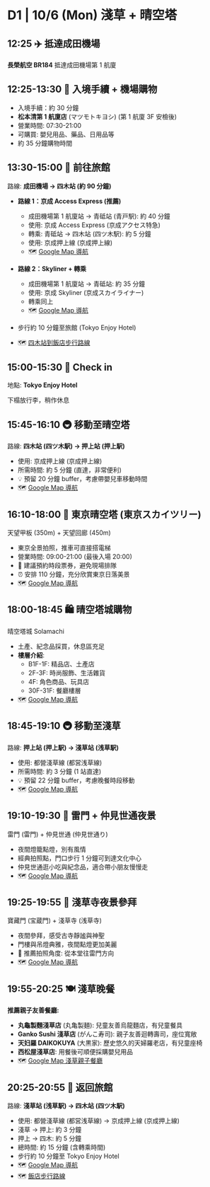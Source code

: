 # D1 | 10/6 (Mon) 淺草 + 晴空塔
<!--測試更新時間-->
## **12:25** ✈️ 抵達成田機場

**長榮航空 BR184** 抵達成田機場第 1 航廈

## **12:25-13:30** 🚪 入境手續 + 機場購物

- 入境手續：約 30 分鐘
- **松本清第 1 航廈店** (マツモトキヨシ) (第 1 航廈 3F 安檢後)
- 營業時間: 07:30-21:00
- 可購買: 嬰兒用品、藥品、日用品等
- 約 35 分鐘購物時間

## **13:30-15:00** 🚆 前往旅館

路線: **成田機場 → 四木站 (約 90 分鐘)**

- **路線 1：京成 Access Express (推薦)**
  - 成田機場第 1 航廈站 → 青砥站 (青戸駅): 約 40 分鐘
  - 使用: 京成 Access Express (京成アクセス特急)
  - 轉乘: 青砥站 → 四木站 (四ツ木駅): 約 5 分鐘
  - 使用: 京成押上線 (京成押上線)
  - 🗺️ [Google Map 導航](https://www.google.com/maps/dir/成田国際空港第1ターミナル/青砥駅/四ツ木駅?travelmode=transit)

- **路線 2：Skyliner + 轉乘**
  - 成田機場第 1 航廈站 → 青砥站: 約 35 分鐘
  - 使用: 京成 Skyliner (京成スカイライナー)
  - 轉乘同上
  - 🗺️ [Google Map 導航](https://www.google.com/maps/dir/成田国際空港第1ターミナル/青砥駅/四ツ木駅?travelmode=transit)

- 步行約 10 分鐘至旅館 (Tokyo Enjoy Hotel)
- 🗺️ [四木站到飯店步行路線](https://www.google.com/maps/dir/四ツ木駅/Tokyo+Enjoy+Hotel?travelmode=walking)

## **15:00-15:30** 🏨 Check in

地點: **Tokyo Enjoy Hotel**

下榻放行李，稍作休息

## **15:45-16:10** 🚇 移動至晴空塔

路線: **四木站 (四ツ木駅) → 押上站 (押上駅)**

- 使用: 京成押上線 (京成押上線)
- 所需時間: 約 5 分鐘 (直達，非常便利)
- 💡 預留 20 分鐘 buffer，考慮帶嬰兒車移動時間
- 🗺️ [Google Map 導航](https://www.google.com/maps/dir/四ツ木駅/押上駅?travelmode=transit)

## **16:10-18:00** 🗼 東京晴空塔 (東京スカイツリー)

天望甲板 (350m) + 天望回廊 (450m)

- 東京全景拍照，推車可直接搭電梯
- 營業時間: 09:00-21:00 (最後入場 20:00)
- 🎫 建議預約時段票券，避免現場排隊
- ⏰ 安排 110 分鐘，充分欣賞東京日落美景
- 🗺️ [Google Map 導航](https://www.google.com/maps/dir/押上駅/東京スカイツリー?travelmode=walking)

## **18:00-18:45** 🛍️ 晴空塔城購物

晴空塔城 Solamachi

- 土產、紀念品採買，休息區充足
- **樓層介紹**:
  - B1F-1F: 精品店、土產店
  - 2F-3F: 時尚服飾、生活雜貨
  - 4F: 角色商品、玩具店
  - 30F-31F: 餐廳樓層
- 🗺️ [Google Map 導航](https://www.google.com/maps/place/東京ソラマチ)

## **18:45-19:10** 🚇 移動至淺草

路線: **押上站 (押上駅) → 淺草站 (浅草駅)**

- 使用: 都營淺草線 (都営浅草線)
- 所需時間: 約 3 分鐘 (1 站直達)
- 💡 預留 22 分鐘 buffer，考慮晚餐時段移動
- 🗺️ [Google Map 導航](https://www.google.com/maps/dir/押上駅/浅草駅?travelmode=transit)

## **19:10-19:30** 🌅 雷門 + 仲見世通夜景

雷門 (雷門) + 仲見世通 (仲見世通り)

- 夜間燈籠點燈，別有風情
- 經典拍照點，門口步行 1 分鐘可到達文化中心
- 仲見世通逛小吃與紀念品，適合帶小朋友慢慢走
- 🗺️ [Google Map 導航](https://www.google.com/maps/dir/浅草駅/雷門?travelmode=walking)

## **19:25-19:55** 🏮 淺草寺夜景參拜

寶藏門 (宝蔵門) + 淺草寺 (浅草寺)

- 夜間參拜，感受古寺靜謐與神聖
- 門樓與吊燈典雅，夜間點燈更加美麗
- 📸 推薦拍照角度: 從本堂往雷門方向
- 🗺️ [Google Map 導航](https://www.google.com/maps/dir/雷門/浅草寺?travelmode=walking)

## **19:55-20:25** 🍽️ 淺草晚餐

**推薦親子友善餐廳:**

- **丸龜製麵淺草店** (丸亀製麺): 兒童友善烏龍麵店，有兒童餐具
- **Ganko Sushi 淺草店** (がんこ寿司): 親子友善迴轉壽司，座位寬敞  
- **天妇羅 DAIKOKUYA** (大黒家): 歷史悠久的天婦羅老店，有兒童座椅
- **西松屋淺草店**: 用餐後可順便採購嬰兒用品
- 🗺️ [Google Map 淺草親子餐廳](https://www.google.com/maps/search/親子友善餐廳+浅草)

## **20:25-20:55** 🏨 返回旅館

路線: **淺草站 (浅草駅) → 四木站 (四ツ木駅)**

- 使用: 都營淺草線 (都営浅草線) → 京成押上線 (京成押上線)
- 淺草 → 押上: 約 3 分鐘
- 押上 → 四木: 約 5 分鐘  
- 總時間: 約 15 分鐘 (含轉乘時間)
- 步行約 10 分鐘至 Tokyo Enjoy Hotel
- 🗺️ [Google Map 導航](https://www.google.com/maps/dir/浅草駅/押上駅/四ツ木駅?travelmode=transit)
- 🗺️ [飯店步行路線](https://www.google.com/maps/dir/四ツ木駅/Tokyo+Enjoy+Hotel?travelmode=walking)
